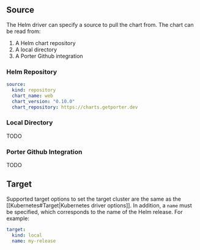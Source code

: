 ## Source 
The Helm driver can specify a source to pull the chart from. The chart can be read from:
1. A Helm chart repository
2. A local directory
3. A Porter Github integration

### Helm Repository

```yaml
source:
  kind: repository
  chart_name: web
  chart_version: "0.10.0"
  chart_repository: https://charts.getporter.dev
```

### Local Directory

TODO

### Porter Github Integration

TODO

## Target

Supported target options to set the target cluster are the same as the [[Kubernetes#Target|Kubernetes driver options]]. In addition, a `name` must be specified, which corresponds to the name of the Helm release. For example:

```yaml
target:
  kind: local
  name: my-release
```
